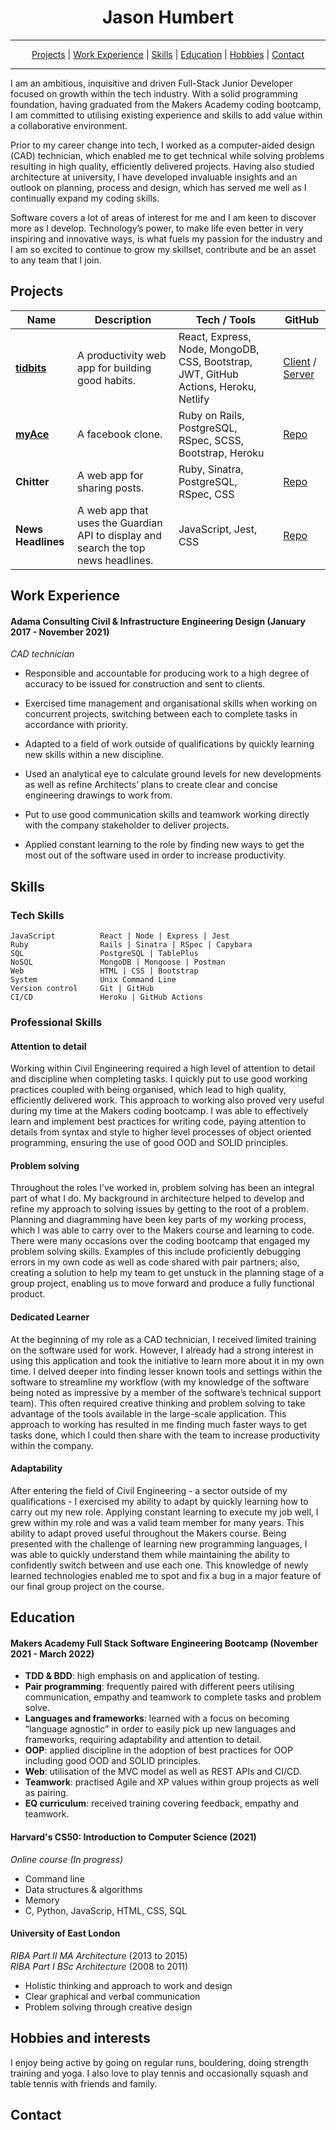 <div align="center">

# Jason Humbert

---

[Projects](#projects) | [Work Experience](#work-experience) | [Skills](#skills) | [Education](#education) | [Hobbies](#hobbies-and-interests) | [Contact](#contact)
</div>

---

I am an ambitious, inquisitive and driven Full-Stack Junior Developer focused on growth within the tech industry. With a solid programming foundation, having graduated from the Makers Academy coding bootcamp, I am committed to utilising existing experience and skills to add value within a collaborative environment.

Prior to my career change into tech, I worked as a computer-aided design (CAD) technician, which enabled me to get technical while solving problems resulting in high quality, efficiently delivered projects. Having also studied architecture at university, I have developed invaluable insights and an outlook on planning, process and design, which has served me well as I continually expand my coding skills.

Software covers a lot of areas of interest for me and I am keen to discover more as I develop. Technology’s power, to make life even better in very inspiring and innovative ways, is what fuels my passion for the industry and I am so excited to continue to grow my skillset, contribute and be an asset to any team that I join.


## Projects

| Name                         | Description       | Tech / Tools        | GitHub |
| -------------------------- | ----------------- | ----------------- | --- |
| [**tidbits**](https://tidbits-tidbits.netlify.app/hello)            | A productivity web app for building good habits. | React, Express, Node, MongoDB, CSS, Bootstrap, JWT, GitHub Actions, Heroku, Netlify | [Client](https://github.com/mat-diak/tidbits-client) / [Server](https://github.com/mat-diak/tidbits-server)
| [**myAce**](http://myace.herokuapp.com/users/sign_up)            | A facebook clone. | Ruby on Rails, PostgreSQL, RSpec, SCSS, Bootstrap, Heroku | [Repo](https://github.com/BenCoyne/Team-myAce-acebook-rails-template) |
| **Chitter**            | A web app for sharing posts. | Ruby, Sinatra, PostgreSQL, RSpec, CSS | [Repo](https://github.com/J-son1/chitter-challenge) |
| **News Headlines**            | A web app that uses the Guardian API to display and search the top news headlines. | JavaScript, Jest, CSS              | [Repo](https://github.com/J-son1/news-summary-challenge) |



## Work Experience

#### Adama Consulting Civil & Infrastructure Engineering Design (January 2017 - November 2021)  
_CAD technician_

- Responsible and accountable for producing work to a high degree of accuracy to be issued for construction and sent to clients.

- Exercised time management and organisational skills when working on concurrent projects, switching between each to complete tasks in accordance with priority.

- Adapted to a field of work outside of qualifications by quickly learning new skills within a new discipline.

- Used an analytical eye to calculate ground levels for new developments as well as refine Architects’ plans to create clear and concise engineering drawings to work from.

- Put to use good communication skills and teamwork working directly with the company stakeholder to deliver projects.

- Applied constant learning to the role by finding new ways to get the most out of the software used in order to increase productivity.


## Skills

### Tech Skills
```
JavaScript          React | Node | Express | Jest
Ruby                Rails | Sinatra | RSpec | Capybara
SQL                 PostgreSQL | TablePlus
NoSQL               MongoDB | Mongoose | Postman
Web                 HTML | CSS | Bootstrap
System              Unix Command Line
Version control     Git | GitHub
CI/CD               Heroku | GitHub Actions
```

### Professional Skills

#### Attention to detail
Working within Civil Engineering required a high level of attention to detail and discipline when completing tasks. I quickly put to use good working practices coupled with being organised, which lead to high quality, efficiently delivered work. This approach to working also proved very useful during my time at the Makers coding bootcamp. I was able to effectively learn and implement best practices for writing code, paying attention to details from syntax and style to higher level processes of object oriented programming, ensuring the use of good OOD and SOLID principles.

#### Problem solving
Throughout the roles I’ve worked in, problem solving has been an integral part of what I do. My background in architecture helped to develop and refine my approach to solving issues by getting to the root of a problem. Planning and diagramming have been key parts of my working process, which I was able to carry over to the Makers course and learning to code. There were many occasions over the coding bootcamp that engaged my problem solving skills. Examples of this include proficiently debugging errors in my own code as well as code shared with pair partners; also, creating a solution to help my team to get unstuck in the planning stage of a group project, enabling us to move forward and produce a fully functional product.

#### Dedicated Learner
At the beginning of my role as a CAD technician, I received limited training on the software used for work. However, I already had a strong interest in using this application and took the initiative to learn more about it in my own time. I delved deeper into finding lesser known tools and settings within the software to streamline my workflow (with my knowledge of the software being noted as impressive by a member of the software’s technical support team). This often required creative thinking and problem solving to take advantage of the tools available in the large-scale application. This approach to working has resulted in me finding much faster ways to get tasks done, which I could then share with the team to increase productivity within the company.

#### Adaptability
After entering the field of Civil Engineering - a sector outside of my qualifications - I exercised my ability to adapt by quickly learning how to carry out my new role. Applying constant learning to execute my job well, I grew within my role and was a valid team member for many years. This ability to adapt proved useful throughout the Makers course. Being presented with the challenge of learning new programming languages, I was able to quickly understand them while maintaining the ability to confidently switch between and use each one. This knowledge of newly learned technologies enabled me to spot and fix a bug in a major feature of our final group project on the course.


## Education

#### Makers Academy Full Stack Software Engineering Bootcamp (November 2021 - March 2022)
- **TDD & BDD**: high emphasis on and application of testing.
- **Pair programming**: frequently paired with different peers utilising communication, empathy and teamwork to complete tasks and problem solve.
- **Languages and frameworks**: learned with a focus on becoming “language agnostic” in order to easily pick up new languages and frameworks, requiring adaptability and attention to detail.
- **OOP**: applied discipline in the adoption of best practices for OOP including good OOD and SOLID principles.
- **Web**: utilisation of the MVC model as well as REST APIs and CI/CD.
- **Teamwork**: practised Agile and XP values within group projects as well as pairing.
- **EQ curriculum**: received training covering feedback, empathy and teamwork.

#### Harvard's CS50: Introduction to Computer Science (2021)<br>
_Online course (In progress)_

- Command line
- Data structures & algorithms
- Memory
- C, Python, JavaScrip, HTML, CSS, SQL

#### University of East London<br>
_RIBA Part II MA Architecture_ (2013 to 2015)<br>
_RIBA Part I BSc Architecture_ (2008 to 2011)
- Holistic thinking and approach to work and design
- Clear graphical and verbal communication
- Problem solving through creative design


## Hobbies and interests

I enjoy being active by going on regular runs, bouldering, doing strength training and yoga. I also love to play tennis and occasionally squash and table tennis with friends and family.


## Contact

